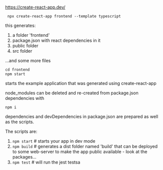 https://create-react-app.dev/

```
 npx create-react-app frontend --template typescript 
```

this generates:
1. a folder 'frontend'
2. package.json with react dependencies in it
3. public folder
4. src folder

...and some more files

```
cd frontend
npm start
```

starts the example application that was generated using create-react-app

node_modules can be deleted and re-created from package.json dependencies with

```npm i```

dependencies and devDependencies in package.json are prepared as well as the scripts.

The scripts are:
1. ```npm start``` # starts your app in dev mode
2. ```npm build``` # generates a dist folder named 'build' that can be deployed to some web-server to make the app public available - look at the packages...   
3. ```npm test``` # will run the jest testsa

